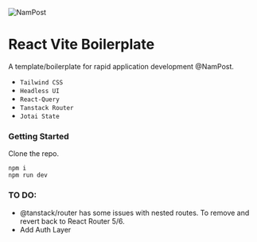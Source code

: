 ![NamPost](https://www.nampost.com.na/images/logo.png)

# React Vite Boilerplate

A template/boilerplate for rapid application development @NamPost. 

* `Tailwind CSS`
* `Headless UI`
* `React-Query`
* `Tanstack Router`
* `Jotai State`

### Getting Started

Clone the repo.

    npm i
    npm run dev

### TO DO:

* @tanstack/router has some issues with nested routes. To remove and revert back to React Router 5/6.
* Add Auth Layer